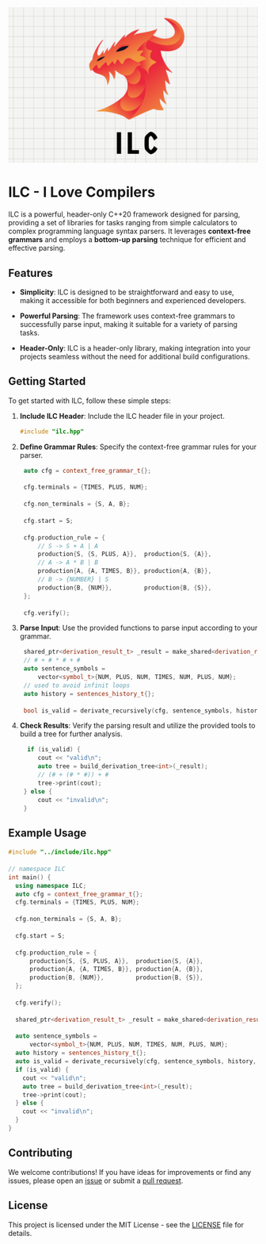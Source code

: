 
![logo](images/ILC.png "ILC")

# ILC - I Love Compilers

ILC is a powerful, header-only C++20 framework designed for parsing, providing a set of libraries for tasks ranging from simple calculators to complex programming language syntax parsers. It leverages **context-free grammars** and employs a **bottom-up parsing** technique for efficient and effective parsing.

## Features

- **Simplicity**: ILC is designed to be straightforward and easy to use, making it accessible for both beginners and experienced developers.

- **Powerful Parsing**: The framework uses context-free grammars to successfully parse input, making it suitable for a variety of parsing tasks.

- **Header-Only**: ILC is a header-only library, making integration into your projects seamless without the need for additional build configurations.

## Getting Started

To get started with ILC, follow these simple steps:

1. **Include ILC Header**: Include the ILC header file in your project.

   ```cpp
   #include "ilc.hpp"
   ```

2. **Define Grammar Rules**: Specify the context-free grammar rules for your parser.

   ```cpp
    auto cfg = context_free_grammar_t{};

    cfg.terminals = {TIMES, PLUS, NUM};

    cfg.non_terminals = {S, A, B};

    cfg.start = S;

    cfg.production_rule = {
        // S -> S + A | A
        production{S, {S, PLUS, A}},  production{S, {A}},
        // A -> A * B | B
        production{A, {A, TIMES, B}}, production{A, {B}},
        // B -> {NUMBER} | S
        production{B, {NUM}},         production{B, {S}},
    };

    cfg.verify();
   ```

3. **Parse Input**: Use the provided functions to parse input according to your grammar.

   ```cpp
    shared_ptr<derivation_result_t> _result = make_shared<derivation_result_t>();
    // # + # * # + #
    auto sentence_symbols =
        vector<symbol_t>{NUM, PLUS, NUM, TIMES, NUM, PLUS, NUM};
    // used to avoid infinit loops
    auto history = sentences_history_t{};

    bool is_valid = derivate_recursively(cfg, sentence_symbols, history, _result);
   ```

4. **Check Results**: Verify the parsing result and utilize the provided tools to build a tree for further analysis.

   ```cpp
     if (is_valid) {
        cout << "valid\n";
        auto tree = build_derivation_tree<int>(_result);
        // (# + (# * #)) + #
        tree->print(cout);
    } else {
        cout << "invalid\n";
    }
   ```

## Example Usage

```cpp
#include "../include/ilc.hpp"

// namespace ILC
int main() {
  using namespace ILC;
  auto cfg = context_free_grammar_t{};
  cfg.terminals = {TIMES, PLUS, NUM};

  cfg.non_terminals = {S, A, B};

  cfg.start = S;

  cfg.production_rule = {
      production{S, {S, PLUS, A}},  production{S, {A}},
      production{A, {A, TIMES, B}}, production{A, {B}},
      production{B, {NUM}},         production{B, {S}},
  };

  cfg.verify();

  shared_ptr<derivation_result_t> _result = make_shared<derivation_result_t>();

  auto sentence_symbols =
      vector<symbol_t>{NUM, PLUS, NUM, TIMES, NUM, PLUS, NUM};
  auto history = sentences_history_t{};
  auto is_valid = derivate_recursively(cfg, sentence_symbols, history, _result);
  if (is_valid) {
    cout << "valid\n";
    auto tree = build_derivation_tree<int>(_result);
    tree->print(cout);
  } else {
    cout << "invalid\n";
  }
}
```

## Contributing

We welcome contributions! If you have ideas for improvements or find any issues, please open an [issue](https://github.com/your-username/ilc/issues) or submit a [pull request](https://github.com/your-username/ilc/pulls).

## License

This project is licensed under the MIT License - see the [LICENSE](LICENSE) file for details.


